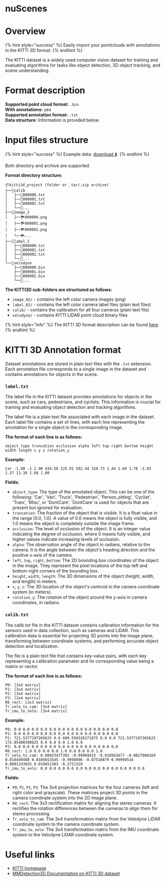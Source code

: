<h1 align="left" style="border-bottom: 0"> nuScenes </h1>

# Overview

{% hint style="success" %}
Easily import your pointclouds with annotations in the KITTI 3D format.
{% endhint %}

The KITTI dataset is a widely used computer vision dataset for training and evaluating algorithms for tasks like object detection, 3D object tracking, and scene understanding.

# Format description

**Supported point cloud format:** `.bin`<br>
**With annotations:** yes<br>
**Supported annotation format:** `.txt`<br>
**Data structure:** Information is provided below.

# Input files structure

{% hint style="success" %}
Example data: [download ⬇️](https://github.com/user-attachments/files/18378632/kitti3d-sample.zip).
{% endhint %}

Both directory and archive are supported.

**Format directory structure:**

```text
📦kitti3d_project (folder or .tar/.zip archive)
├──📂calib
│   ├──📄000000.txt
│   ├──📄000001.txt
│   ├──📄000002.txt
│   └──📄...
├──📂image_2
│   ├──🏞️000000.png
│   ├──🏞️000001.png
│   ├──🏞️000002.png
│   └──🏞️...
├──📂label_2
│   ├──📄000000.txt
│   ├──📄000001.txt
│   ├──📄000002.txt
│   └──📄...
└──📂velodyne
    ├──📄000000.bin
    ├──📄000001.bin
    ├──📄000002.bin
    └──📄...
```

**The KITTI3D sub-folders are structured as follows:**

- `image_02/` - contains the left color camera images (png)
- `label_02/` - contains the left color camera label files (plain text files)
- `calib/` - contains the calibration for all four cameras (plain text file)
- `velodyne/` - contains KITTI LIDAR point cloud binary files

{% hint style="info" %}
The KITTI 3D format description can be found <a href="https://github.com/yanii/kitti-pcl/blob/master/KITTI_README.TXT" target="_blank">here</a>
{% endhint %}

# KITTI 3D Annotation format

Dataset annotations are stored in plain text files with the `.txt` extension. Each annotation file corresponds to a single image in the dataset and contains annotations for objects in the scene.

### `label.txt`

The label file in the KITTI dataset provides annotations for objects in the scene, such as cars, pedestrians, and cyclists. This information is crucial for training and evaluating object detection and tracking algorithms.

The label file is a plain text file associated with each image in the dataset. Each label file contains a set of lines, with each line representing the annotation for a single object in the corresponding image.

**The format of each line is as follows:**

```text
object_type truncation occlusion alpha left top right bottom height width length x y z rotation_y
```

**Example:**

```text
Car -1.00 -1 1.90 434.56 225.91 592.44 319.73 1.44 1.64 3.78 -3.03 1.57 13.30 1.68 1.00
```

**Fields:**

- `object_type`: The type of the annotated object. This can be one of the following: 'Car', 'Van', 'Truck', 'Pedestrian', 'Person_sitting', 'Cyclist', 'Tram', 'Misc', or 'DontCare'. 'DontCare' is used for objects that are present but ignored for evaluation.
- `truncation`: The fraction of the object that is visible. It is a float value in the range [0.0, 1.0]. A value of 0.0 means the object is fully visible, and 1.0 means the object is completely outside the image frame.
- `occlusion`: The level of occlusion of the object. It is an integer value indicating the degree of occlusion, where 0 means fully visible, and higher values indicate increasing levels of occlusion.
- `alpha`: The observation angle of the object in radians, relative to the camera. It is the angle between the object's heading direction and the positive x-axis of the camera.
- `left`, `top`, `right`, `bottom`: The 2D bounding box coordinates of the object in the image. They represent the pixel locations of the top-left and bottom-right corners of the bounding box.
- `height`, `width`, `length`: The 3D dimensions of the object (height, width, and length) in meters.
- `x`, `y`, `z`: The 3D location of the object's centroid in the camera coordinate system (in meters).
- `rotation_y`: The rotation of the object around the y-axis in camera coordinates, in radians.

### `calib.txt`

The calib.txt file in the KITTI dataset contains calibration information for the sensors used in data collection, such as cameras and LiDAR. This calibration data is essential for projecting 3D points into the image plane, transforming between coordinate systems, and performing accurate object detection and localization.

The file is a plain text file that contains key-value pairs, with each key representing a calibration parameter and its corresponding value being a matrix or vector.

**The format of each line is as follows:**

```text
P0: [3x4 matrix]
P1: [3x4 matrix]
P2: [3x4 matrix]
P3: [3x4 matrix]
R0_rect: [3x3 matrix]
Tr_velo_to_cam: [3x4 matrix]
Tr_imu_to_velo: [3x4 matrix]
```

**Example:**

```text
P0: 0.0 0.0 0.0 0.0 0.0 0.0 0.0 0.0 0.0 0.0 0.0 0.0
P1: 0.0 0.0 0.0 0.0 0.0 0.0 0.0 0.0 0.0 0.0 0.0 0.0
P2: 721.5377197265625 0.0 609.559326171875 0.0 0.0 721.5377197265625 172.85400390625 0.0 0.0 0.0 1.0 0.0
P3: 0.0 0.0 0.0 0.0 0.0 0.0 0.0 0.0 0.0 0.0 0.0 0.0
R0_rect: 1.0 0.0 0.0 0.0 1.0 0.0 0.0 0.0 1.0
Tr_velo_to_cam: 0.00023477392 -0.99994415 -0.010563477 -0.0027968169 0.010449408 0.0105653545 -0.9998896 -0.07510879 0.99994534 0.0001243655 0.010451303 -0.2721328
Tr_imu_to_velo: 0.0 0.0 0.0 0.0 0.0 0.0 0.0 0.0 0.0 0.0 0.0 0.0
```

**Fields:**

- `P0`, `P1`, `P2`, `P3`: The 3x4 projection matrices for the four cameras (left and right color and grayscale). These matrices project 3D points in the camera coordinate system into the 2D image plane.
- `R0_rect`: The 3x3 rectification matrix for aligning the stereo cameras. It rectifies the rotation differences between the cameras to align them for stereo processing.
- `Tr_velo_to_cam`: The 3x4 transformation matrix from the Velodyne LiDAR coordinate system to the camera coordinate system.
- `Tr_imu_to_velo`: The 3x4 transformation matrix from the IMU coordinate system to the Velodyne LiDAR coordinate system.

# Useful links

- <a href="https://www.cvlibs.net/datasets/kitti/" target="_blank">KITTI homepage</a>
- <a href="https://mmdetection3d.readthedocs.io/en/v0.17.3/datasets/kitti_det.html" target="_blank">MMDetection3D Documentation on KITTI 3D dataset</a>